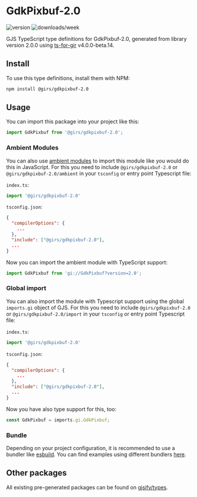 
# GdkPixbuf-2.0

![version](https://img.shields.io/npm/v/@girs/gdkpixbuf-2.0)
![downloads/week](https://img.shields.io/npm/dw/@girs/gdkpixbuf-2.0)


GJS TypeScript type definitions for GdkPixbuf-2.0, generated from library version 2.0.0 using [ts-for-gir](https://github.com/gjsify/ts-for-gir) v4.0.0-beta.14.


## Install

To use this type definitions, install them with NPM:
```bash
npm install @girs/gdkpixbuf-2.0
```

## Usage

You can import this package into your project like this:
```ts
import GdkPixbuf from '@girs/gdkpixbuf-2.0';
```

### Ambient Modules

You can also use [ambient modules](https://github.com/gjsify/ts-for-gir/tree/main/packages/cli#ambient-modules) to import this module like you would do this in JavaScript.
For this you need to include `@girs/gdkpixbuf-2.0` or `@girs/gdkpixbuf-2.0/ambient` in your `tsconfig` or entry point Typescript file:

`index.ts`:
```ts
import '@girs/gdkpixbuf-2.0'
```

`tsconfig.json`:
```json
{
  "compilerOptions": {
    ...
  },
  "include": ["@girs/gdkpixbuf-2.0"],
  ...
}
```

Now you can import the ambient module with TypeScript support: 

```ts
import GdkPixbuf from 'gi://GdkPixbuf?version=2.0';
```

### Global import

You can also import the module with Typescript support using the global `imports.gi` object of GJS.
For this you need to include `@girs/gdkpixbuf-2.0` or `@girs/gdkpixbuf-2.0/import` in your `tsconfig` or entry point Typescript file:

`index.ts`:
```ts
import '@girs/gdkpixbuf-2.0'
```

`tsconfig.json`:
```json
{
  "compilerOptions": {
    ...
  },
  "include": ["@girs/gdkpixbuf-2.0"],
  ...
}
```

Now you have also type support for this, too:

```ts
const GdkPixbuf = imports.gi.GdkPixbuf;
```

### Bundle

Depending on your project configuration, it is recommended to use a bundler like [esbuild](https://esbuild.github.io/). You can find examples using different bundlers [here](https://github.com/gjsify/ts-for-gir/tree/main/examples).

## Other packages

All existing pre-generated packages can be found on [gjsify/types](https://github.com/gjsify/types).


